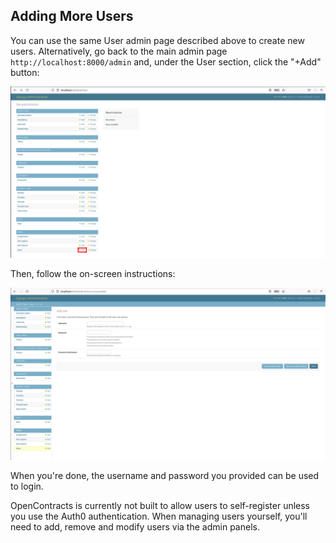 ## Adding More Users

You can use the same User admin page described above to create new users. Alternatively, go back to the main admin page
`http://localhost:8000/admin` and, under the User section, click the "+Add" button:

![](../assets/images/screenshots/New_User_Button_Highlight.png)

Then, follow the on-screen instructions:

![](../assets/images/screenshots/New_User_Dialog.png)

When you're done, the username and password you provided can be used to login.

OpenContracts is currently not built to allow users to self-register unless you use the Auth0 authentication. When managing
users yourself, you'll need to add, remove and modify users via the admin panels.

